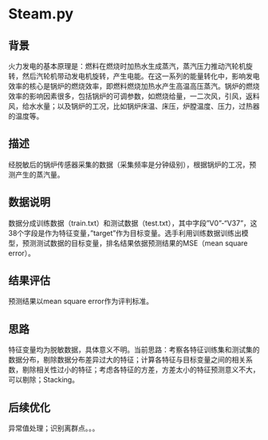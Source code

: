 # Steam.py


## 背景

火力发电的基本原理是：燃料在燃烧时加热水生成蒸汽，蒸汽压力推动汽轮机旋转，然后汽轮机带动发电机旋转，产生电能。在这一系列的能量转化中，影响发电效率的核心是锅炉的燃烧效率，即燃料燃烧加热水产生高温高压蒸汽。锅炉的燃烧效率的影响因素很多，包括锅炉的可调参数，如燃烧给量，一二次风，引风，返料风，给水水量；以及锅炉的工况，比如锅炉床温、床压，炉膛温度、压力，过热器的温度等。

## 描述

经脱敏后的锅炉传感器采集的数据（采集频率是分钟级别），根据锅炉的工况，预测产生的蒸汽量。

## 数据说明

数据分成训练数据（train.txt）和测试数据（test.txt），其中字段”V0”-“V37”，这38个字段是作为特征变量，”target”作为目标变量。选手利用训练数据训练出模型，预测测试数据的目标变量，排名结果依据预测结果的MSE（mean square error）。

## 结果评估

预测结果以mean square error作为评判标准。

##  思路
特征变量均为脱敏数据，具体意义不明。当前思路：考察各特征训练集和测试集的数据分布，剔除数据分布差异过大的特征；计算各特征与目标变量之间的相关系数，剔除相关性过小的特征；考虑各特征的方差，方差太小的特征预测意义不大，可以剔除；Stacking。

## 后续优化
异常值处理；识别离群点。。。
